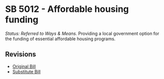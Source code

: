 # SB 5012 - Affordable housing funding
*Status: Referred to Ways & Means.*
Providing a local government option for the funding of essential affordable housing programs.

## Revisions
* [Original Bill](1/)
* [Substitute Bill](S/)